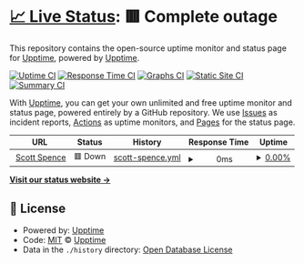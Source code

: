 # [📈 Live Status](https://demo.upptime.js.org): <!--live status--> **🟥 Complete outage**

This repository contains the open-source uptime monitor and status page for [Upptime](https://upptime.js.org), powered by [Upptime](https://github.com/upptime/upptime).

[![Uptime CI](https://github.com/upptime/upptime/workflows/Uptime%20CI/badge.svg)](https://github.com/upptime/upptime/actions?query=workflow%3A%22Uptime+CI%22)
[![Response Time CI](https://github.com/upptime/upptime/workflows/Response%20Time%20CI/badge.svg)](https://github.com/upptime/upptime/actions?query=workflow%3A%22Response+Time+CI%22)
[![Graphs CI](https://github.com/upptime/upptime/workflows/Graphs%20CI/badge.svg)](https://github.com/upptime/upptime/actions?query=workflow%3A%22Graphs+CI%22)
[![Static Site CI](https://github.com/upptime/upptime/workflows/Static%20Site%20CI/badge.svg)](https://github.com/upptime/upptime/actions?query=workflow%3A%22Static+Site+CI%22)
[![Summary CI](https://github.com/upptime/upptime/workflows/Summary%20CI/badge.svg)](https://github.com/upptime/upptime/actions?query=workflow%3A%22Summary+CI%22)

With [Upptime](https://upptime.js.org), you can get your own unlimited and free uptime monitor and status page, powered entirely by a GitHub repository. We use [Issues](https://github.com/upptime/upptime/issues) as incident reports, [Actions](https://github.com/upptime/upptime/actions) as uptime monitors, and [Pages](https://demo.upptime.js.org) for the status page.

<!--start: status pages-->
<!-- This summary is generated by Upptime (https://github.com/upptime/upptime) -->
<!-- Do not edit this manually, your changes will be overwritten -->
<!-- prettier-ignore -->
| URL | Status | History | Response Time | Uptime |
| --- | ------ | ------- | ------------- | ------ |
| <img alt="" src="https://favicons.githubusercontent.com/scottspence.com" height="13"> [Scott Spence](httsp://scottspence.com) | 🟥 Down | [scott-spence.yml](https://github.com/spences10/uptime/commits/HEAD/history/scott-spence.yml) | <details><summary><img alt="Response time graph" src="./graphs/scott-spence/response-time-week.png" height="20"> 0ms</summary><br><a href="https://upptime.github.io/upptime/history/scott-spence"><img alt="Response time 0" src="https://img.shields.io/endpoint?url=https%3A%2F%2Fraw.githubusercontent.com%2Fspences10%2Fuptime%2FHEAD%2Fapi%2Fscott-spence%2Fresponse-time.json"></a><br><a href="https://upptime.github.io/upptime/history/scott-spence"><img alt="24-hour response time 0" src="https://img.shields.io/endpoint?url=https%3A%2F%2Fraw.githubusercontent.com%2Fspences10%2Fuptime%2FHEAD%2Fapi%2Fscott-spence%2Fresponse-time-day.json"></a><br><a href="https://upptime.github.io/upptime/history/scott-spence"><img alt="7-day response time 0" src="https://img.shields.io/endpoint?url=https%3A%2F%2Fraw.githubusercontent.com%2Fspences10%2Fuptime%2FHEAD%2Fapi%2Fscott-spence%2Fresponse-time-week.json"></a><br><a href="https://upptime.github.io/upptime/history/scott-spence"><img alt="30-day response time 0" src="https://img.shields.io/endpoint?url=https%3A%2F%2Fraw.githubusercontent.com%2Fspences10%2Fuptime%2FHEAD%2Fapi%2Fscott-spence%2Fresponse-time-month.json"></a><br><a href="https://upptime.github.io/upptime/history/scott-spence"><img alt="1-year response time 0" src="https://img.shields.io/endpoint?url=https%3A%2F%2Fraw.githubusercontent.com%2Fspences10%2Fuptime%2FHEAD%2Fapi%2Fscott-spence%2Fresponse-time-year.json"></a></details> | <details><summary><a href="https://upptime.github.io/upptime/history/scott-spence">0.00%</a></summary><a href="https://upptime.github.io/upptime/history/scott-spence"><img alt="All-time uptime 0.00%" src="https://img.shields.io/endpoint?url=https%3A%2F%2Fraw.githubusercontent.com%2Fspences10%2Fuptime%2FHEAD%2Fapi%2Fscott-spence%2Fuptime.json"></a><br><a href="https://upptime.github.io/upptime/history/scott-spence"><img alt="24-hour uptime 0.00%" src="https://img.shields.io/endpoint?url=https%3A%2F%2Fraw.githubusercontent.com%2Fspences10%2Fuptime%2FHEAD%2Fapi%2Fscott-spence%2Fuptime-day.json"></a><br><a href="https://upptime.github.io/upptime/history/scott-spence"><img alt="7-day uptime 0.00%" src="https://img.shields.io/endpoint?url=https%3A%2F%2Fraw.githubusercontent.com%2Fspences10%2Fuptime%2FHEAD%2Fapi%2Fscott-spence%2Fuptime-week.json"></a><br><a href="https://upptime.github.io/upptime/history/scott-spence"><img alt="30-day uptime 0.00%" src="https://img.shields.io/endpoint?url=https%3A%2F%2Fraw.githubusercontent.com%2Fspences10%2Fuptime%2FHEAD%2Fapi%2Fscott-spence%2Fuptime-month.json"></a><br><a href="https://upptime.github.io/upptime/history/scott-spence"><img alt="1-year uptime 0.00%" src="https://img.shields.io/endpoint?url=https%3A%2F%2Fraw.githubusercontent.com%2Fspences10%2Fuptime%2FHEAD%2Fapi%2Fscott-spence%2Fuptime-year.json"></a></details>

<!--end: status pages-->

[**Visit our status website →**](https://demo.upptime.js.org)

## 📄 License

- Powered by: [Upptime](https://github.com/upptime/upptime)
- Code: [MIT](./LICENSE) © [Upptime](https://upptime.js.org)
- Data in the `./history` directory: [Open Database License](https://opendatacommons.org/licenses/odbl/1-0/)
